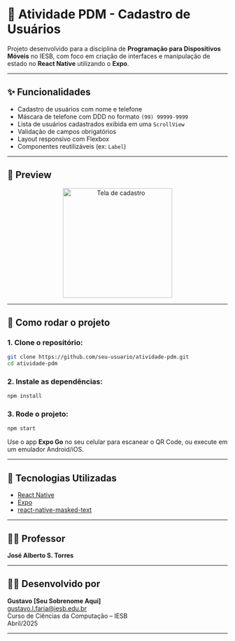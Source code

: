 # 📱 Atividade PDM - Cadastro de Usuários

Projeto desenvolvido para a disciplina de **Programação para Dispositivos Móveis** no IESB, com foco em criação de interfaces e manipulação de estado no **React Native** utilizando o **Expo**.

---

## ✨ Funcionalidades

- Cadastro de usuários com nome e telefone
- Máscara de telefone com DDD no formato `(99) 99999-9999`
- Lista de usuários cadastrados exibida em uma `ScrollView`
- Validação de campos obrigatórios
- Layout responsivo com Flexbox
- Componentes reutilizáveis (ex: `Label`)

---

## 📸 Preview

<p align="center">
  <img src="https://private-user-images.githubusercontent.com/187769550/432344780-2195f6b3-d485-4266-8bd3-eb39b09ae4d0.png?jwt=eyJhbGciOiJIUzI1NiIsInR5cCI6IkpXVCJ9.eyJpc3MiOiJnaXRodWIuY29tIiwiYXVkIjoicmF3LmdpdGh1YnVzZXJjb250ZW50LmNvbSIsImtleSI6ImtleTUiLCJleHAiOjE3NDQyOTYzOTQsIm5iZiI6MTc0NDI5NjA5NCwicGF0aCI6Ii8xODc3Njk1NTAvNDMyMzQ0NzgwLTIxOTVmNmIzLWQ0ODUtNDI2Ni04YmQzLWViMzliMDlhZTRkMC5wbmc_WC1BbXotQWxnb3JpdGhtPUFXUzQtSE1BQy1TSEEyNTYmWC1BbXotQ3JlZGVudGlhbD1BS0lBVkNPRFlMU0E1M1BRSzRaQSUyRjIwMjUwNDEwJTJGdXMtZWFzdC0xJTJGczMlMkZhd3M0X3JlcXVlc3QmWC1BbXotRGF0ZT0yMDI1MDQxMFQxNDQxMzRaJlgtQW16LUV4cGlyZXM9MzAwJlgtQW16LVNpZ25hdHVyZT03NTYzOTQ1MzA1OWNiNTY2NDIyODAyOWRlZTQ4MmEzZTEzMTFiNDBjZmY1ZWQ2Y2FjOTZkNDM0ZDYzMTM0MDY2JlgtQW16LVNpZ25lZEhlYWRlcnM9aG9zdCJ9.MSj_g7END0qeO0W_6QCWVPEo8mi_iR0NJQubrgEYGgc" alt="Tela de cadastro" width="250"/>
</p>

---

## 🚀 Como rodar o projeto

### 1. Clone o repositório:

```bash
git clone https://github.com/seu-usuario/atividade-pdm.git
cd atividade-pdm
```

### 2. Instale as dependências:

```bash
npm install
```

### 3. Rode o projeto:

```bash
npm start
```

Use o app **Expo Go** no seu celular para escanear o QR Code, ou execute em um emulador Android/iOS.

---

## 🧪 Tecnologias Utilizadas

- [React Native](https://reactnative.dev/)
- [Expo](https://expo.dev/)
- [react-native-masked-text](https://github.com/benhurott/react-native-masked-text)

---

## 👨‍🏫 Professor
**José Alberto S. Torres**

---

## 🧑‍💻 Desenvolvido por
**Gustavo [Seu Sobrenome Aqui]**  
gustavo.l.faria@iesb.edu.br  
Curso de Ciências da Computação – IESB  
Abril/2025

---

